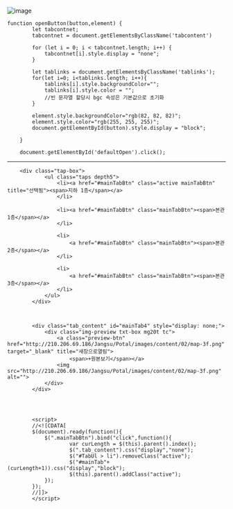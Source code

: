 ![image](https://github.com/YENAZIGMINA/Publilshing/assets/129706758/0148f2e1-0332-440f-bac4-1876ec01ef82)

    function openButton(button,element) {
            let tabcontnet;
            tabcontnet = document.getElementsByClassName('tabcontent')

            for (let i = 0; i < tabcontnet.length; i++) {
                tabcontnet[i].style.display = "none";
            }

            let tablinks = document.getElementsByClassName('tablinks');
            for(let i=0; i<tablinks.length; i++){
                tablinks[i].style.backgroundColor="";
                tablinks[i].style.color = "";
                //빈 문자열 할당시 bgc 속성은 기본값으로 초기화
            }

            element.style.backgroundColor="rgb(82, 82, 82)";
            element.style.color="rgb(255, 255, 255)";
            document.getElementById(button).style.display = "block";
            
        }

        document.getElementById('defaultOpen').click();


----------------------------------------------------------------------




        <div class="tap-box">
                <ul class="taps depth5">
                    <li><a href="#mainTabBtn" class="active mainTabBtn" title="선택됨"><span>지하 1층</span></a>
                    </li>
        
                    <li><a href="#mainTabBtn" class="mainTabBtn"><span>본관 1층</span></a>
                    </li>
        
                    <li>
                        <a href="#mainTabBtn" class="mainTabBtn"><span>본관 2층</span></a>
                    </li>
        
                    <li>
                        <a href="#mainTabBtn" class="mainTabBtn"><span>본관 3층</span></a>
                    </li>
                </ul>
            </div>



            <div class="tab_content" id="mainTab4" style="display: none;">
                <div class="img-preview txt-box mg20t tc">
                    <a class="preview-btn" href="http://210.206.69.186/Jangsu/Potal/images/content/02/map-3f.png" target="_blank" title="새창으로열림">
                        <span>+원본보기</span></a>
                    <img src="http://210.206.69.186/Jangsu/Potal/images/content/02/map-3f.png" alt="">
                </div>
            </div>




            <script>
            //<![CDATA[
            $(document).ready(function(){
                $(".mainTabBtn").bind("click",function(){
                        var curLength = $(this).parent().index();
                        $(".tab_content").css("display","none");
                        $("#TabUl > li").removeClass("active");
                        $("#mainTab"+(curLength+1)).css("display","block");
                        $(this).parent().addClass("active");
                });
            });
            //]]>
            </script>

            
